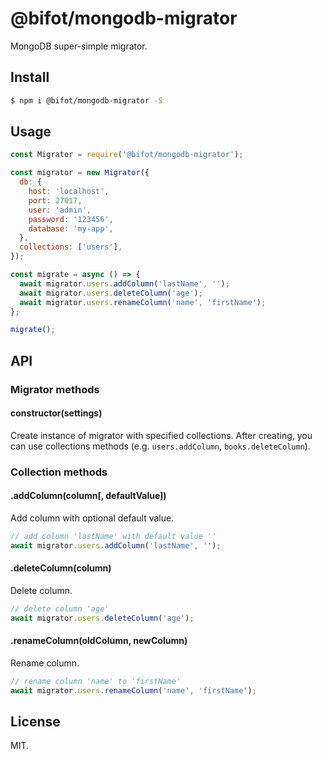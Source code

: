 # @bifot/mongodb-migrator

MongoDB super-simple migrator.

## Install

```sh
$ npm i @bifot/mongodb-migrator -S
```

## Usage

```js
const Migrator = require('@bifot/mongodb-migrator');

const migrator = new Migrator({
  db: {
    host: 'localhost',
    port: 27017,
    user: 'admin',
    password: '123456',
    database: 'my-app',
  },
  collections: ['users'],
});

const migrate = async () => {
  await migrator.users.addColumn('lastName', '');
  await migrator.users.deleteColumn('age');
  await migrator.users.renameColumn('name', 'firstName');
};

migrate();
```

## API

### Migrator methods

#### constructor(settings)

Create instance of migrator with specified collections. After creating, you can use collections methods (e.g. `users.addColumn`, `books.deleteColumn`).

### Collection methods

#### .addColumn(column[, defaultValue])

Add column with optional default value.

```js
// add column 'lastName' with default value ''
await migrator.users.addColumn('lastName', '');
```

#### .deleteColumn(column)

Delete column.

```js
// delete column 'age'
await migrator.users.deleteColumn('age');
```

#### .renameColumn(oldColumn, newColumn)

Rename column.

```js
// rename column 'name' to 'firstName'
await migrator.users.renameColumn('name', 'firstName');
```


## License

MIT.
